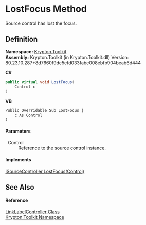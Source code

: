 # LostFocus Method


Source control has lost the focus.



## Definition
**Namespace:** <a href="79d2eac2-21f4-54ff-7552-b20c33c30600.md">Krypton.Toolkit</a>  
**Assembly:** Krypton.Toolkit (in Krypton.Toolkit.dll) Version: 80.23.10.287+8d7660f9dc5efd033fabe008ebfb904beab6d444

**C#**
``` C#
public virtual void LostFocus(
	Control c
)
```
**VB**
``` VB
Public Overridable Sub LostFocus ( 
	c As Control
)
```



#### Parameters
<dl><dt>  Control</dt><dd>Reference to the source control instance.</dd></dl>

#### Implements
<a href="d6e50a01-8d40-2874-d95c-0577dfc9f16a.md">ISourceController.LostFocus(Control)</a>  


## See Also


#### Reference
<a href="ea1542bd-3701-733a-1aae-4563bf322263.md">LinkLabelController Class</a>  
<a href="79d2eac2-21f4-54ff-7552-b20c33c30600.md">Krypton.Toolkit Namespace</a>  
